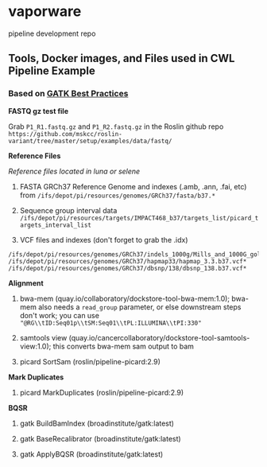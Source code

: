 # vaporware
pipeline development repo

## Tools, Docker images, and Files used in CWL Pipeline Example
### Based on [GATK Best Practices](https://software.broadinstitute.org/gatk/best-practices/workflow?id=11165)

**FASTQ gz test file**

Grab `P1_R1.fastq.gz` and `P1_R2.fastq.gz` in the Roslin github repo `https://github.com/mskcc/roslin-variant/tree/master/setup/examples/data/fastq/`

**Reference Files**

*Reference files located in luna or selene*

1. FASTA GRCh37 Reference Genome and indexes (.amb, .ann, .fai, etc) from `/ifs/depot/pi/resources/genomes/GRCh37/fasta/b37.*`

2. Sequence group interval data `/ifs/depot/pi/resources/targets/IMPACT468_b37/targets_list/picard_targets_interval_list`

3. VCF files and indexes (don't forget to grab the .idx)
```
/ifs/depot/pi/resources/genomes/GRCh37/indels_1000g/Mills_and_1000G_gold_standard.indels.b37.vcf*
/ifs/depot/pi/resources/genomes/GRCh37/hapmap33/hapmap_3.3.b37.vcf*
/ifs/depot/pi/resources/genomes/GRCh37/dbsnp/138/dbsnp_138.b37.vcf*
```

**Alignment**

1. bwa-mem (quay.io/collaboratory/dockstore-tool-bwa-mem:1.0); bwa-mem also needs a `read_group` parameter, or else downstream steps don't work; you can use `"@RG\\tID:Seq01p\\tSM:Seq01\\tPL:ILLUMINA\\tPI:330"`

2. samtools view (quay.io/cancercollaboratory/dockstore-tool-samtools-view:1.0); this converts bwa-mem sam output to bam

3. picard SortSam (roslin/pipeline-picard:2.9)

**Mark Duplicates**
1. picard MarkDuplicates (roslin/pipeline-picard:2.9)

**BQSR**
1. gatk BuildBamIndex (broadinstitute/gatk:latest)

2. gatk BaseRecalibrator (broadinstitute/gatk:latest)

3. gatk ApplyBQSR (broadinstitute/gatk:latest)
